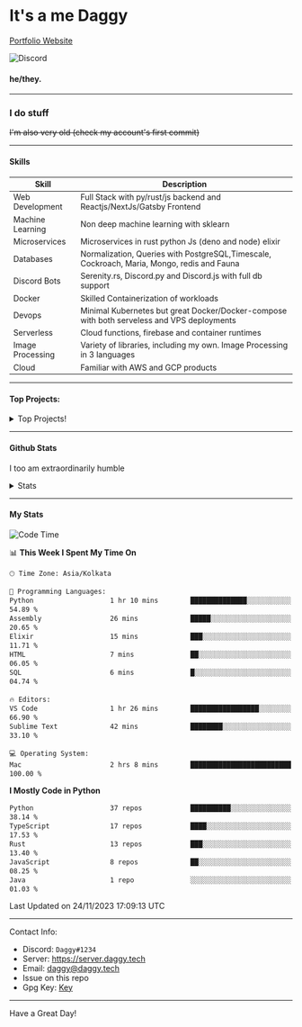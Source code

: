 
# It's a me Daggy

[Portfolio Website](https://daggy.tech)

![Discord](https://img.shields.io/discord/491175207122370581?color=black&label=Discord&logo=discord) 

#### he/they. 

 ----

### I do stuff

~~I'm also very old (check my account's first commit)~~

-----

#### Skills

| Skill | Description |
| ----- | ----------- |
| Web Development | Full Stack with py/rust/js backend and Reactjs/NextJs/Gatsby Frontend
| Machine Learning | Non deep machine learning with sklearn |
| Microservices | Microservices in rust python Js (deno and node) elixir |
| Databases | Normalization, Queries with PostgreSQL,Timescale, Cockroach,  Maria, Mongo, redis and Fauna |
| Discord Bots | Serenity.rs, Discord.py and Discord.js with full db support |
| Docker | Skilled Containerization of workloads |
| Devops | Minimal Kubernetes but great Docker/Docker-compose with both serveless and VPS deployments |
| Serverless | Cloud functions, firebase and container runtimes |
| Image Processing | Variety of libraries, including my own. Image Processing in 3 languages |
| Cloud | Familiar with AWS and GCP products |

-----

#### Top Projects:

<details>
  <summary>Top Projects!</summary>
    
   - [Dagpi](https://dagpi.xyz) : Full stack webapp featuring nextjs frontend and admin api backend in express with typescript. Features image manipulation microservice in python fastapi,and auth+metric microservices in actix rust. All networked together with docker and nginx and tracked with grafana, prometheus. Also features stripe and paypal payments. PostgreSQL and TimescaleDb databases with aws glacier automated backups. Integrates with stripe and paypal payment gateways for subscriptions.
 
   - [Polaroid](https://github.com/daggy1234/polaroid): Various rust libraries integrated to python with FFI. Features CI to build cross platform wheels using maturin. Core FFI done with pyo3 and features stubs and automatic documentation generation.
    
   - [Dagbot](https://dagbot.daggy.tech): Built on discord’s WS and HTTP apis, this tool responds to user interaction and uses several apis. Python engagement tool is connected to postgreSQL and frontend microservice by HTTP. Frontend microservice is express typescript with react frontend and mongodb database. Deployed with kubernetes
    
   - Esoteric Languages - niche programming languages: 
     Built 2 esoteric programming languages. 
     - [Udymts](https://github.com/daggy1234/udymts) : a rust based cli and compiler that turns udymts files into python to execute.
     - [PokeType](https://github.com/Daggy1234/PokeType) : expression evluation language built with rply and features lexical analysis, tokenization, compilation, interpretation and more.
 
   - [Image Uploader](https://github.com/Daggy1234/image-uploader): A classic image uploader to post images to. With fs writes, a UI to upload images, a REST API and a authorization system featuring both username/password and a token. Fully customizeable and designed to be self-hosted, it also features a docker image to run.
  
   - [DagPaste](https://github.com/Daggy1234/Dagpaste): DagPaste is my take on hastebin. Self hosteable, it features highlight js syntax highlighting, rest API to add pastes, and raw paste fetching. Using the fs, and rocket.rs for the rust api its fast, performant and looks great! Speedy with rust + vanillajs + css and template rendering
 
   - [R.Daggy](https://github.com/Daggy1234/r.daggy): Private discord bot for my server with rust
   
 
</details>

-----

#### Github Stats

I too am extraordinarily humble

<details>
  <summary>Stats</summary>
<a href="https://github.com/Daggy1234">
  <img src="https://github-readme-stats.vercel.app/api?username=Daggy1234&show_icons=true&hide_border=true&count_private=true" />
</a><a href="https://github.com/Daggy1234">
  <img src="https://github-readme-stats.vercel.app/api/top-langs/?username=Daggy1234&layout=compact&langs_count=9&hide=css,html,jupyter%20notebook&count_private=true" />
</a><a href="https://github.com/Daggy1234">
 <img src="https://raw.githubusercontent.com/Daggy1234/generate-stats/master/generated/overview.svg" />
</a><a href="https://github.com/Daggy1234">
 <img src="https://raw.githubusercontent.com/Daggy1234/generate-stats/master/generated/languages.svg" />
 </a>
</details>
  
-----

#### My Stats

<!--START_SECTION:waka-->
![Code Time](http://img.shields.io/badge/Code%20Time-1%2C329%20hrs%2022%20mins-blue)

📊 **This Week I Spent My Time On** 

```text
🕑︎ Time Zone: Asia/Kolkata

💬 Programming Languages: 
Python                   1 hr 10 mins        ██████████████░░░░░░░░░░░   54.89 % 
Assembly                 26 mins             █████░░░░░░░░░░░░░░░░░░░░   20.65 % 
Elixir                   15 mins             ███░░░░░░░░░░░░░░░░░░░░░░   11.71 % 
HTML                     7 mins              ██░░░░░░░░░░░░░░░░░░░░░░░   06.05 % 
SQL                      6 mins              █░░░░░░░░░░░░░░░░░░░░░░░░   04.74 % 

🔥 Editors: 
VS Code                  1 hr 26 mins        █████████████████░░░░░░░░   66.90 % 
Sublime Text             42 mins             ████████░░░░░░░░░░░░░░░░░   33.10 % 

💻 Operating System: 
Mac                      2 hrs 8 mins        █████████████████████████   100.00 % 
```

**I Mostly Code in Python** 

```text
Python                   37 repos            ██████████░░░░░░░░░░░░░░░   38.14 % 
TypeScript               17 repos            ████░░░░░░░░░░░░░░░░░░░░░   17.53 % 
Rust                     13 repos            ███░░░░░░░░░░░░░░░░░░░░░░   13.40 % 
JavaScript               8 repos             ██░░░░░░░░░░░░░░░░░░░░░░░   08.25 % 
Java                     1 repo              ░░░░░░░░░░░░░░░░░░░░░░░░░   01.03 % 
```




 Last Updated on 24/11/2023 17:09:13 UTC
<!--END_SECTION:waka-->

-----

Contact Info:

- Discord: `Daggy#1234`
- Server: https://server.daggy.tech
- Email: daggy@daggy.tech
- Issue on this repo
- Gpg Key: [Key](https://github.com/daggy1234.gpg)

-----
Have a Great Day!
